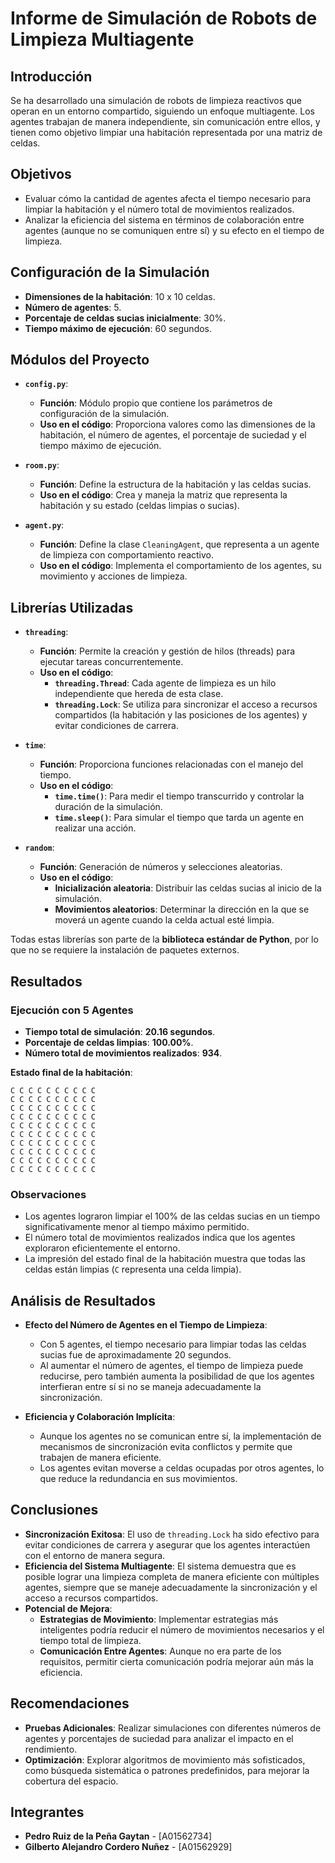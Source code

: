 # Informe de Simulación de Robots de Limpieza Multiagente

## Introducción

Se ha desarrollado una simulación de robots de limpieza reactivos que operan en un entorno compartido, siguiendo un enfoque multiagente. Los agentes trabajan de manera independiente, sin comunicación entre ellos, y tienen como objetivo limpiar una habitación representada por una matriz de celdas.

## Objetivos

- Evaluar cómo la cantidad de agentes afecta el tiempo necesario para limpiar la habitación y el número total de movimientos realizados.
- Analizar la eficiencia del sistema en términos de colaboración entre agentes (aunque no se comuniquen entre sí) y su efecto en el tiempo de limpieza.

## Configuración de la Simulación

- **Dimensiones de la habitación**: 10 x 10 celdas.
- **Número de agentes**: 5.
- **Porcentaje de celdas sucias inicialmente**: 30%.
- **Tiempo máximo de ejecución**: 60 segundos.

## Módulos del Proyecto

- **`config.py`**:
  - **Función**: Módulo propio que contiene los parámetros de configuración de la simulación.
  - **Uso en el código**: Proporciona valores como las dimensiones de la habitación, el número de agentes, el porcentaje de suciedad y el tiempo máximo de ejecución.

- **`room.py`**:
  - **Función**: Define la estructura de la habitación y las celdas sucias.
  - **Uso en el código**: Crea y maneja la matriz que representa la habitación y su estado (celdas limpias o sucias).

- **`agent.py`**:
  - **Función**: Define la clase `CleaningAgent`, que representa a un agente de limpieza con comportamiento reactivo.
  - **Uso en el código**: Implementa el comportamiento de los agentes, su movimiento y acciones de limpieza.

## Librerías Utilizadas

- **`threading`**:
  - **Función**: Permite la creación y gestión de hilos (threads) para ejecutar tareas concurrentemente.
  - **Uso en el código**:
    - **`threading.Thread`**: Cada agente de limpieza es un hilo independiente que hereda de esta clase.
    - **`threading.Lock`**: Se utiliza para sincronizar el acceso a recursos compartidos (la habitación y las posiciones de los agentes) y evitar condiciones de carrera.

- **`time`**:
  - **Función**: Proporciona funciones relacionadas con el manejo del tiempo.
  - **Uso en el código**:
    - **`time.time()`**: Para medir el tiempo transcurrido y controlar la duración de la simulación.
    - **`time.sleep()`**: Para simular el tiempo que tarda un agente en realizar una acción.

- **`random`**:
  - **Función**: Generación de números y selecciones aleatorias.
  - **Uso en el código**:
    - **Inicialización aleatoria**: Distribuir las celdas sucias al inicio de la simulación.
    - **Movimientos aleatorios**: Determinar la dirección en la que se moverá un agente cuando la celda actual esté limpia.

Todas estas librerías son parte de la **biblioteca estándar de Python**, por lo que no se requiere la instalación de paquetes externos.

## Resultados

### Ejecución con 5 Agentes

- **Tiempo total de simulación**: **20.16 segundos**.
- **Porcentaje de celdas limpias**: **100.00%**.
- **Número total de movimientos realizados**: **934**.

**Estado final de la habitación**:

```
C C C C C C C C C C
C C C C C C C C C C
C C C C C C C C C C
C C C C C C C C C C
C C C C C C C C C C
C C C C C C C C C C
C C C C C C C C C C
C C C C C C C C C C
C C C C C C C C C C
C C C C C C C C C C
```

### Observaciones

- Los agentes lograron limpiar el 100% de las celdas sucias en un tiempo significativamente menor al tiempo máximo permitido.
- El número total de movimientos realizados indica que los agentes exploraron eficientemente el entorno.
- La impresión del estado final de la habitación muestra que todas las celdas están limpias (`C` representa una celda limpia).

## Análisis de Resultados

- **Efecto del Número de Agentes en el Tiempo de Limpieza**:
  - Con 5 agentes, el tiempo necesario para limpiar todas las celdas sucias fue de aproximadamente 20 segundos.
  - Al aumentar el número de agentes, el tiempo de limpieza puede reducirse, pero también aumenta la posibilidad de que los agentes interfieran entre sí si no se maneja adecuadamente la sincronización.

- **Eficiencia y Colaboración Implícita**:
  - Aunque los agentes no se comunican entre sí, la implementación de mecanismos de sincronización evita conflictos y permite que trabajen de manera eficiente.
  - Los agentes evitan moverse a celdas ocupadas por otros agentes, lo que reduce la redundancia en sus movimientos.

## Conclusiones

- **Sincronización Exitosa**: El uso de `threading.Lock` ha sido efectivo para evitar condiciones de carrera y asegurar que los agentes interactúen con el entorno de manera segura.
- **Eficiencia del Sistema Multiagente**: El sistema demuestra que es posible lograr una limpieza completa de manera eficiente con múltiples agentes, siempre que se maneje adecuadamente la sincronización y el acceso a recursos compartidos.
- **Potencial de Mejora**:
  - **Estrategias de Movimiento**: Implementar estrategias más inteligentes podría reducir el número de movimientos necesarios y el tiempo total de limpieza.
  - **Comunicación Entre Agentes**: Aunque no era parte de los requisitos, permitir cierta comunicación podría mejorar aún más la eficiencia.

## Recomendaciones

- **Pruebas Adicionales**: Realizar simulaciones con diferentes números de agentes y porcentajes de suciedad para analizar el impacto en el rendimiento.
- **Optimización**: Explorar algoritmos de movimiento más sofisticados, como búsqueda sistemática o patrones predefinidos, para mejorar la cobertura del espacio.

## Integrantes

- **Pedro Ruiz de la Peña Gaytan** - [A01562734]
- **Gilberto Alejandro Cordero Nuñez** - [A01562929]